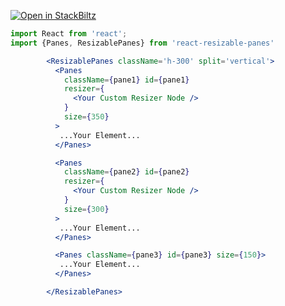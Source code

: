 [![Open in StackBiltz](https://img.shields.io/badge/Open%20in-CodeSandbox-blue?logo=StackBlitz)](https://codesandbox.io/embed/react-markdown-preview-co1mj?fontsize=14&hidenavigation=1&theme=dark)



```jsx mdx:preview
import React from 'react';
import {Panes, ResizablePanes} from 'react-resizable-panes'

        <ResizablePanes className='h-300' split='vertical'>
          <Panes
            className={pane1} id={pane1}
            resizer={
              <Your Custom Resizer Node />
            }
            size={350}
          >
           ...Your Element...
          </Panes>

          <Panes
            className={pane2} id={pane2}
            resizer={
              <Your Custom Resizer Node />
            }
            size={300}
          >
           ...Your Element...
          </Panes>

          <Panes className={pane3} id={pane3} size={150}>
           ...Your Element...
          </Panes>

        </ResizablePanes>

```